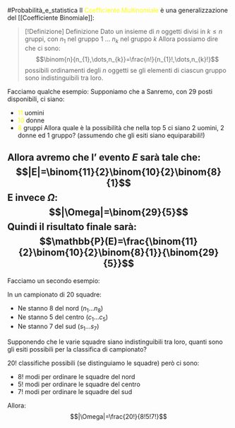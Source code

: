 #Probabilità_e_statistica 
Il <font color="#ffff00">Coefficiente Multinomiale</font> è una generalizzazione del [[Coefficiente Binomiale]]:
>[!Definizione]  Definizione
>Dato un insieme di $n$ oggetti divisi in $k\leq n$ gruppi, con
>$n_{1}$ nel gruppo 1
>$\dots$
>$n_{k}$ nel gruppo $k$
>Allora possiamo dire che ci sono:
>$$\binom{n}{n_{1},\dots,n_{k}}=\frac{n!}{n_{1}!,\dots,n_{k}!}$$
>possibili ordinamenti degli $n$ oggetti se gli elementi di ciascun gruppo sono indistinguibili tra loro.

Facciamo qualche esempio:
Supponiamo che a Sanremo, con 29 posti disponibili, ci siano:
- <font color="#ffff00">11</font> uomini
- <font color="#ffff00">10</font> donne
- <font color="#ffff00">8</font> gruppi
Allora quale è la possibilità che nella top 5 ci siano 2 uomini, 2 donne ed 1 gruppo? (assumendo che gli esiti siano equiparabili!)

Allora avremo che l’ evento $E$ sarà tale che:
$$|E|=\binom{11}{2}\binom{10}{2}\binom{8}{1}$$
E invece $\Omega$:
$$|\Omega|=\binom{29}{5}$$
Quindi il risultato finale sarà:
$$\mathbb{P}(E)=\frac{\binom{11}{2}\binom{10}{2}\binom{8}{1}}{\binom{29}{5}}$$
---

Facciamo un secondo esempio:

In un campionato di 20 squadre:

- Ne stanno $8$ del nord $(n_{1}\dots n_{8})$
- Ne stanno $5$ del centro $(c_{1}\dots c_{5})$
- Ne stanno $7$ del sud $(s_{1}\dots s_{7})$

Supponendo che le varie squadre siano indistinguibili tra loro, quanti sono gli esiti possibili per la classifica di campionato?

$20!$ classifiche possibili (se distinguiamo le squadre)
però ci sono:
- $8!$ modi per ordinare le squadre del nord
- $5!$ modi per ordinare le squadre del centro
- $7!$ modi per ordinare le squadre del sud

Allora: $$|\Omega|=\frac{20!}{8!5!7!}$$